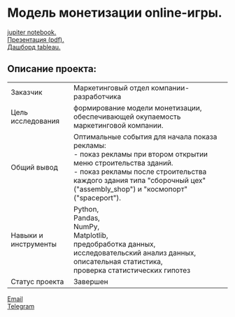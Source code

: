 # Модель монетизации online-игры.

[jupiter notebook.](https://github.com/data-analyst-mr/yandex-projects/blob/main/online_game/online_game.ipynb)<br/>
[Презентация (pdf).](https://github.com/data-analyst-mr/yandex-projects/blob/main/online_game/%D0%9C%D0%BE%D0%B4%D0%B5%D0%BB%D1%8C%20%D0%BC%D0%BE%D0%BD%D0%B5%D1%82%D0%B8%D0%B7%D0%B0%D1%86%D0%B8%D0%B8%20online-%D0%B8%D0%B3%D1%80%D1%8B.pdf)<br/>
[Дашборд tableau.](https://public.tableau.com/app/profile/.13981647/viz/telecomm_csi_tableau_16470850661180/Dashboard1?publish=yes)<br/>

## Описание проекта:
|   |  |
|---------------|-------------------|
|Заказчик| Маркетинговый отдел компании-разработчика|
|Цель исследования| формирование модели монетизации, обеспечивающей окупаемость маркетинговой компании.|
|Общий вывод| Оптимальные события для начала показа рекламы:<br/> - показ рекламы при втором открытии меню строительства зданий.<br/> - показ рекламы после строительства каждого здания типа "сборочный цех" ("assembly_shop") и "космопорт" ("spaceport").  |
|Навыки и инструменты|Python,<br/>Pandas,<br/>NumPy,<br/>Matplotlib,<br/>предобработка данных,<br/>исследовательский анализ данных,<br/>описательная статистика,<br/>проверка статистических гипотез|
|Статус проекта|	Завершен|


[Email](mailto:mikhail-shestakov-2022@bk.ru)<br/>
[Telegram](https://t.me/mshestakov1982)

